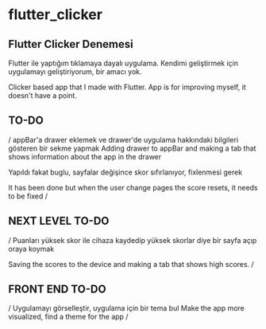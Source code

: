 # flutter_clicker
## Flutter Clicker Denemesi

Flutter ile yaptığım tıklamaya dayalı uygulama. Kendimi geliştirmek için uygulamayı geliştiriyorum, bir amacı yok.


Clicker based app that I made with Flutter. App is for improving myself, it doesn't have a point.

## TO-DO

/ appBar'a drawer eklemek ve drawer'de uygulama hakkındaki bilgileri gösteren bir sekme yapmak 
  Adding drawer to appBar and making a tab that shows information about the app in the drawer

Yapıldı fakat buglu, sayfalar değişince skor sıfırlanıyor, fixlenmesi gerek


It has been done but when the user change pages the score resets, it needs to be fixed
/

## NEXT LEVEL TO-DO

/ Puanları yüksek skor ile cihaza kaydedip yüksek skorlar diye bir sayfa açıp oraya koymak
  
  
  Saving the scores to the device and making a tab that shows high scores.
/

## FRONT END TO-DO

/ Uygulamayı görselleştir, uygulama için bir tema bul
  Make the app more visualized, find a theme for the app
/
